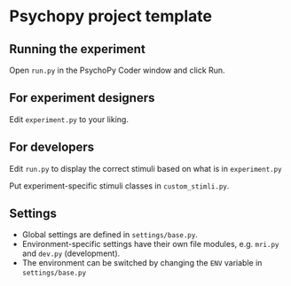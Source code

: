 # Psychopy project template

## Running the experiment
Open `run.py` in the PsychoPy Coder window and click Run.

## For experiment designers
Edit `experiment.py` to your liking.

## For developers
Edit `run.py` to display the correct stimuli based on what is in `experiment.py`

Put experiment-specific stimuli classes in `custom_stimli.py`.

## Settings
* Global settings are defined in `settings/base.py`.
* Environment-specific settings have their own file modules, e.g. `mri.py` and `dev.py` (development).
* The environment can be switched by changing the `ENV` variable in `settings/base.py`
